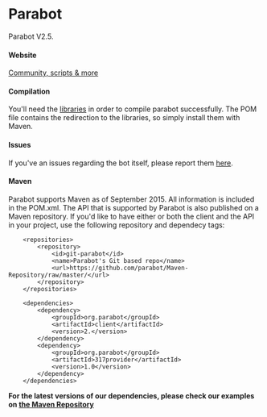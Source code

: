 # Parabot

Parabot V2.5.

#### Website

[Community, scripts & more](http://www.parabot.org/)

#### Compilation
You'll need the [libraries](https://github.com/Parabot/Parabot/tree/master/libs) in order to compile parabot successfully.
The POM file contains the redirection to the libraries, so simply install them with Maven.

#### Issues
If you've an issues regarding the bot itself, please report them [here](https://github.com/Parabot/Parabot/issues).

#### Maven
Parabot supports Maven as of September 2015. All information is included in the POM.xml.
The API that is supported by Parabot is also published on a Maven repository.
If you'd like to have either or both the client and the API in your project, use the following repository and dependecy tags:
```
    <repositories>
        <repository>
            <id>git-parabot</id>
            <name>Parabot's Git based repo</name>
            <url>https://github.com/parabot/Maven-Repository/raw/master/</url>
        </repository>
    </repositories>

    <dependencies>
        <dependency>
            <groupId>org.parabot</groupId>
            <artifactId>client</artifactId>
            <version>2.</version>
        </dependency>
        <dependency>
            <groupId>org.parabot</groupId>
            <artifactId>317provider</artifactId>
            <version>1.0</version>
        </dependency>
    </dependencies>
```
**For the latest versions of our dependencies, please check our examples on [the Maven Repository](https://github.com/Parabot/Maven-Repository/tree/master/examples)**
